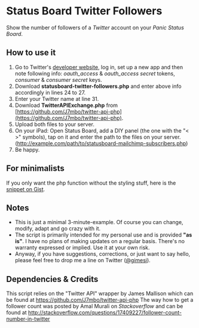 # Status Board Twitter Followers
Show the number of followers of a *Twitter* account on your *Panic Status Board*.

## How to use it
1. Go to Twitter's [developer website](https://dev.twitter.com/apps), log in, set up a new app and then note following info: *oauth_access* & *oauth_access secret* tokens, *consumer* & *consumer secret* keys.
2. Download **statusboard-twitter-followers.php** and enter above info accordingly in lines 24 to 27.
3. Enter your Twitter name at line 31.
4. Download **TwitterAPIExchange.php** from [https://github.com/J7mbo/twitter-api-php](https://github.com/J7mbo/twitter-api-php).
5. Upload both files to your server.
6. On your iPad: Open Status Board, add a DIY panel (the one with the "< >" symbols), tap on it and enter the path to the files on your server. (http://example.com/path/to/statusboard-mailchimp-subscribers.php)
7. Be happy.

## For minimalists
If you only want the php function without the styling stuff, here is the [snippet on Gist](https://gist.github.com/gimesi/6534670).

## Notes
- This is just a minimal 3-minute-example. Of course you can change, modify, adapt and go crazy with it.
- The script is primarily intended for my personal use and is provided **"as is"**. I have no plans of making updates on a regular basis. There's no warranty expressed or implied. Use it at your own risk.
- Anyway, if you have suggestions, corrections, or just want to say hello, please feel free to drop me a line on Twitter ([@gimesi](http://twitter.com/gimesi)).

## Dependencies & Credits
This script relies on the "Twitter API" wrapper by James Mallison which can be found at https://github.com/J7mbo/twitter-api-php
The way how to get a follower count was posted by Amal Murali on *Stackoverflow* and can be found at http://stackoverflow.com/questions/17409227/follower-count-number-in-twitter